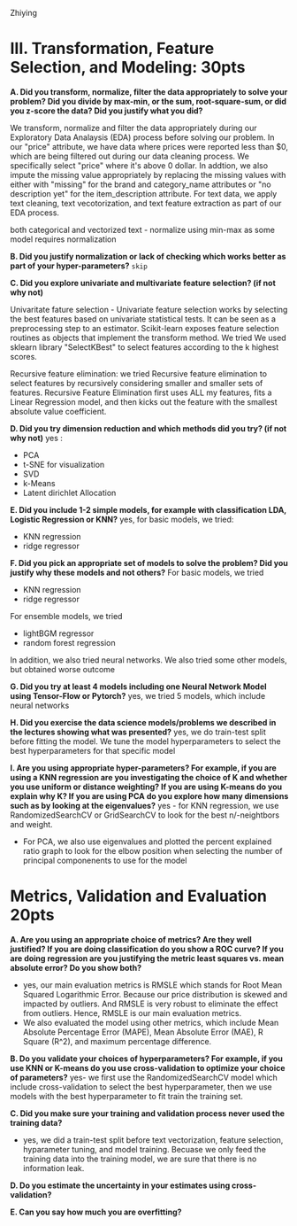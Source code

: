 Zhiying

# III. Transformation, Feature Selection, and Modeling: 30pts

**A. Did you transform, normalize, filter the data appropriately to solve your problem? Did you divide by max-min, or the sum, root-square-sum, or did you z-score the data? Did you justify what you did?**

We transform, normalize and filter the data appropriately during our Exploratory Data Analaysis (EDA) process before solving our problem. In our "price" attribute, we have data where prices were reported less than $0, which are being filtered out during our data cleaning process. We specifically select "price" where it's above 0 dollar. 
In addtion, we also impute the missing value appropriately by replacing the missing values with either with "missing" for the brand and category_name attributes or "no description yet" for the item_description attribute. 
For text data, we apply text  cleaning, text vecotorization, and text feature extraction as part of our EDA process. 

both categorical and vectorized text - normalize using min-max as some model requires normalization


**B. Did you justify normalization or lack of checking which works better as part of your hyper-parameters?**
`skip`


**C. Did you explore univariate and multivariate feature selection? (if not why not)**

Univaritate fature selection - Univariate feature selection works by selecting the best features based on univariate statistical tests. It can be seen as a preprocessing step to an estimator. Scikit-learn exposes feature selection routines as objects that implement the transform method. We tried We used sklearn library "SelectKBest" to select features according to the k highest scores. 

Recursive feature elimination: we tried Recursive feature elimination to select features by recursively considering smaller and smaller sets of features. Recursive Feature Elimination first uses ALL my features, fits a Linear Regression model, and then kicks out the feature with the smallest absolute value coefficient.


**D. Did you try dimension reduction and which methods did you try? (if not why not)**
 yes :
 - PCA
 - t-SNE for visualization
 - SVD 
 - k-Means
 - Latent dirichlet Allocation


**E. Did you include 1-2 simple models, for example with classification LDA, Logistic Regression or KNN?**
 yes, for basic models, we tried:
 - KNN regression
 - ridge regressor

**F. Did you pick an appropriate set of models to solve the problem? Did you justify why these models and not others?**
For basic models, we tried 
- KNN regression
- ridge regressor

For ensemble models, we tried
- lightBGM regressor
- random forest regression

In addition, we also tried neural networks. We also tried some other models, but obtained worse outcome


**G. Did you try at least 4 models including one Neural Network Model using Tensor-Flow or Pytorch?**
yes, we tried 5 models, which include neural networks

**H. Did you exercise the data science models/problems we described in the lectures showing what was presented?**
yes, we do train-test split before fitting the model. We tune the model hyperparameters to select the best hyperparameters for that specific model

**I. Are you using appropriate hyper-parameters? For example, if you are using a KNN regression are you investigating the choice of K and whether you use uniform or distance weighting? If you are using K-means do you explain why K? If you are using PCA do you explore how many dimensions such as by looking at the eigenvalues?**
yes - for KNN regression, we use RandomizedSearchCV or GridSearchCV to look for the best n/-neightbors and weight. 
- For PCA, we also use eigenvalues and plotted the percent explained ratio graph to look for the elbow position when selecting the number of principal componenents to use for the model


# Metrics, Validation and Evaluation 20pts

**A. Are you using an appropriate choice of metrics? Are they well justified? If you are doing classification do you show a ROC curve? If you are doing regression are you justifying the metric least squares vs. mean absolute error? Do you show both?**
- yes, our main evaluation metrics is RMSLE which stands for Root Mean Squared Logarithmic Error. Because our price distribution is skewed and impacted by outliers. And RMSLE is very robust to eliminate the effect from outliers. Hence, RMSLE is our main evaluation metrics.
- We also evaluated the model using other metrics, which include Mean Absolute Percentage Error (MAPE), Mean Absolute Error (MAE), R Square (R^2), and maximum percentage difference. 

**B. Do you validate your choices of hyperparameters? For example, if you use KNN or K-means do you use cross-validation to optimize your choice of parameters?**
yes- we first use the RandomizedSearchCV model which include cross-validation to select the best hyperparameter, then we use models with the best hyperparameter to fit train the training set. 

**C. Did you make sure your training and validation process never used the training data?**
- yes, we did a train-test split before text vectorization, feature selection, hyparameter tuning, and model training. Becuase we only feed the training data into the training model, we are sure that there is no information leak. 

**D. Do you estimate the uncertainty in your estimates using cross-validation?**

**E. Can you say how much you are overfitting?**
